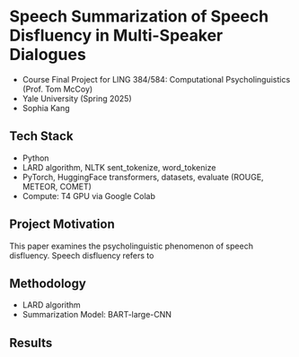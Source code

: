 # Speech Summarization of Speech Disfluency in Multi-Speaker Dialogues

- Course Final Project for LING 384/584: Computational Psycholinguistics (Prof. Tom McCoy)
- Yale University (Spring 2025)
- Sophia Kang

## Tech Stack
- Python
- LARD algorithm, NLTK sent_tokenize, word_tokenize
- PyTorch, HuggingFace transformers, datasets, evaluate (ROUGE, METEOR, COMET)
- Compute: T4 GPU via Google Colab

## Project Motivation

This paper examines the psycholinguistic phenomenon of speech disfluency. Speech disfluency refers to

## Methodology
- LARD algorithm
- Summarization Model: BART-large-CNN

## Results

